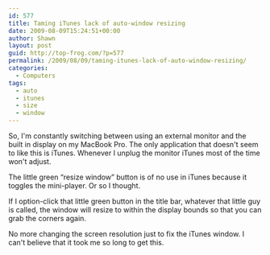 ```yaml
---
id: 577
title: Taming iTunes lack of auto-window resizing
date: 2009-08-09T15:24:51+00:00
author: Shawn
layout: post
guid: http://top-frog.com/?p=577
permalink: /2009/08/09/taming-itunes-lack-of-auto-window-resizing/
categories:
  - Computers
tags:
  - auto
  - itunes
  - size
  - window
---
```

So, I'm constantly switching between using an external monitor and the built in display on my MacBook Pro. The only application that doesn't seem to like this is iTunes. Whenever I unplug the monitor iTunes most of the time won't adjust. 

The little green &#8220;resize window&#8221; button is of no use in iTunes because it toggles the mini-player. Or so I thought. 

If I option-click that little green button in the title bar, whatever that little guy is called, the window will resize to within the display bounds so that you can grab the corners again.

No more changing the screen resolution just to fix the iTunes window. I can't believe that it took me so long to get this.